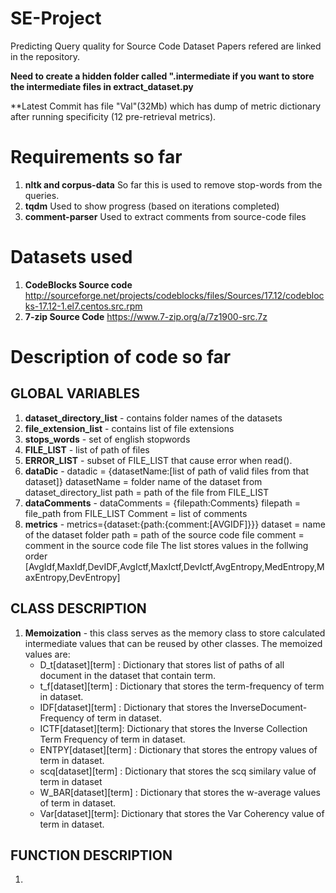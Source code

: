 # SE-Project
Predicting Query quality for Source Code Dataset
Papers refered are linked in the repository.

**Need to create a hidden folder called ".intermediate if you want to store the intermediate files in extract_dataset.py**

**Latest Commit has file "Val"(32Mb) which has dump of metric dictionary after running specificity (12 pre-retrieval metrics).
# Requirements so far
1.  **nltk and corpus-data**
So far this is used to remove stop-words from the queries.
2.  **tqdm**
Used to show progress (based on iterations completed)
3.  **comment-parser**
Used to extract comments from source-code files

# Datasets used
1.  **CodeBlocks Source code**
http://sourceforge.net/projects/codeblocks/files/Sources/17.12/codeblocks-17.12-1.el7.centos.src.rpm
2.  **7-zip Source Code**
https://www.7-zip.org/a/7z1900-src.7z

# Description of code so far

## GLOBAL VARIABLES
1. **dataset_directory_list** - contains folder names of the datasets
2. **file_extension_list** - contains list of file extensions
3. **stops_words** - set of english stopwords
4. **FILE_LIST** - list of path of files
5.  **ERROR_LIST** - subset of FILE_LIST that cause error when read().
6.  **dataDic** - datadic = {datasetName:[list of path of valid files from that dataset]}
datasetName = folder name of the dataset from dataset_directory_list
path = path of the file from FILE_LIST
7. **dataComments** - dataComments = {filepath:Comments}
filepath = file_path from FILE_LIST
Comment = list of comments
8. **metrics** - metrics={dataset:{path:{comment:[AVGIDF]}}}
dataset = name of the dataset folder
path = path of the source code file
comment = comment in the source code file
The list stores values in the follwing order [AvgIdf,MaxIdf,DevIDF,AvgIctf,MaxIctf,DevIctf,AvgEntropy,MedEntropy,MaxEntropy,DevEntropy]

## CLASS DESCRIPTION
1. **Memoization** - this class serves as the memory class to store calculated intermediate values that can be reused by other classes. The memoized values are:
   - D_t[dataset][term] : Dictionary that stores list of paths of all document in the dataset that contain term.
   - t_f[dataset][term] : Dictionary that stores the term-frequency of term in dataset.
   - IDF[dataset][term] : Dictionary that stores the InverseDocument-Frequency of term in dataset.
   - ICTF[dataset][term]: Dictionary that stores the Inverse Collection Term Frequency of term in dataset.
   - ENTPY[dataset][term] : Dictionary that stores the entropy values of term in dataset.
   - scq[dataset][term] : Dictionary that stores the scq similary value of term in dataset
   - W_BAR[dataset][term] : Dictionary that stores the w-average values of term in dataset.
   - Var[dataset][term]: Dictionary that stores the Var Coherency value of term in dataset.

## FUNCTION DESCRIPTION
1.  